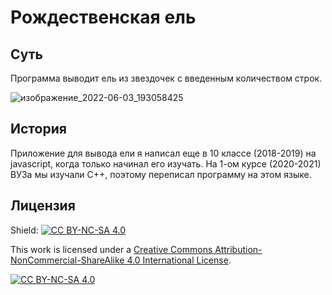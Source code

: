 # Рождественская ель
## Суть
Программа выводит ель из звездочек с введенным количеством строк.
  
![изображение_2022-06-03_193058425](https://user-images.githubusercontent.com/97308931/171907130-f536cab7-65e1-45d9-86d1-e9631692af11.png)
## История
Приложение для вывода ели я написал еще в 10 классе (2018-2019) на javascript, когда только начинал его изучать. На 1-ом курсе (2020-2021) ВУЗа мы изучали C++, поэтому переписал программу на этом языке.
## Лицензия
Shield: [![CC BY-NC-SA 4.0][cc-by-nc-sa-shield]][cc-by-nc-sa]

This work is licensed under a
[Creative Commons Attribution-NonCommercial-ShareAlike 4.0 International License][cc-by-nc-sa].

[![CC BY-NC-SA 4.0][cc-by-nc-sa-image]][cc-by-nc-sa]

[cc-by-nc-sa]: http://creativecommons.org/licenses/by-nc-sa/4.0/
[cc-by-nc-sa-image]: https://licensebuttons.net/l/by-nc-sa/4.0/88x31.png
[cc-by-nc-sa-shield]: https://img.shields.io/badge/License-CC%20BY--NC--SA%204.0-lightgrey.svg
